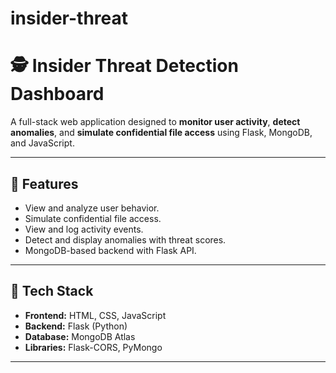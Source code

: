 # insider-threat
# 🕵️ Insider Threat Detection Dashboard

A full-stack web application designed to **monitor user activity**, **detect anomalies**, and **simulate confidential file access** using Flask, MongoDB, and JavaScript.

---

## 🚀 Features

- View and analyze user behavior.
- Simulate confidential file access.
- View and log activity events.
- Detect and display anomalies with threat scores.
- MongoDB-based backend with Flask API.

---

## 🧠 Tech Stack

- **Frontend:** HTML, CSS, JavaScript  
- **Backend:** Flask (Python)  
- **Database:** MongoDB Atlas  
- **Libraries:** Flask-CORS, PyMongo  

---


